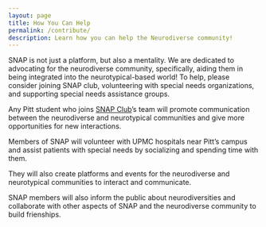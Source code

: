 ```yaml
---
layout: page
title: How You Can Help
permalink: /contribute/
description: Learn how you can help the Neurodiverse community!
---
```


SNAP is not just a platform, but also a mentality. We are dedicated to advocating for the neurodiverse community, specifically, aiding them in being integrated into the neurotypical-based world! To help, please consider joining SNAP club, volunteering with special needs organizations, and supporting special needs assistance groups.

Any Pitt student who joins [SNAP Club](/projects/#the-snap-club)’s team will promote communication between the neurodiverse and neurotypical communities and give more opportunities for new interactions.

Members of SNAP will volunteer with UPMC hospitals near Pitt’s campus and assist patients with special needs by socializing and spending time with them.

They will also create platforms and events for the neurodiverse and neurotypical communities to interact and communicate.

SNAP members will also inform the public about neurodiversities and collaborate with other aspects of SNAP and the neurodiverse community to build frienships.
